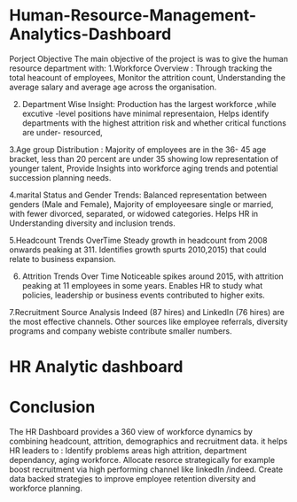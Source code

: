 # Human-Resource-Management-Analytics-Dashboard

Porject Objective
The main objective of the project is was to give the human resource department with:
1.Workforce Overview :
  Through tracking the total heacount of employees,
  Monitor the attrition count,
  Understanding the average salary and average age across the organisation.

2. Department Wise Insight:
   Production has the largest workforce ,while excutive -level positions have minimal representaion,
   Helps identify departments with the highest attrition risk and whether critical functions are under- resourced,

3.Age group Distribution :
   Majority of employees are in the 36- 45 age bracket, less than 20 percent are under 35 showing low representation of younger talent,
   Provide Insights into workforce aging trends and potential succession planning needs.
   
   
4.marital Status and Gender Trends:
Balanced representation between genders (Male and Female),
Majority of employeesare single or married, with fewer divorced, separated, or widowed categories.
Helps HR in Understanding diversity and inclusion trends.

5.Headcount Trends OverTime
Steady growth in headcount from 2008 onwards peaking at 311.
Identifies growth spurts 2010,2015) that could relate to business expansion.

6. Attrition Trends Over Time
Noticeable spikes around 2015, with attrition peaking at 11 employees in some years.
Enables HR to study what policies, leadership or business events contributed to higher exits.

7.Recruitment Source Analysis
Indeed (87 hires) and LinkedIn (76 hires) are the most effective channels.
Other sources  like employee referrals, diversity programs and company webiste contribute smaller numbers.

# HR Analytic dashboard




# Conclusion
The HR Dashboard provides a 360 view of workforce dynamics by combining headcount, attrition, demographics and recruitment data. it helps HR leaders to :
Identify problems areas high attrition, department dependancy, aging workforce.
Allocate resorce strategically for example boost recruitment via high performing channel like linkedIn /indeed.
Create data backed strategies to improve employee retention  diversity and workforce planning.



 

